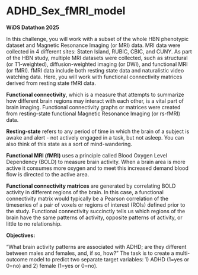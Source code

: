 # ADHD_Sex_fMRI_model

**WiDS Datathon 2025**

In this challenge, you will work with a subset of the whole HBN phenotypic dataset and Magnetic Resonance Imaging (or MRI) data. MRI data were collected in 4 different sites: Staten Island, RUBIC, CBIC, and CUNY. As part of the HBN study, multiple MRI datasets were collected, such as structural (or T1-weighted), diffusion-weighted imaging (or DWI), and functional MRI (or fMRI). fMRI data include both resting state data and naturalistic video watching data. Here, you will work with functional connectivity matrices derived from resting state fMRI data. 

 

**Functional connectivity**, which is a measure that attempts to summarize how different brain regions may interact with each other, is a vital part of brain imaging. Functional connectivity graphs or matrices were created from resting-state functional Magnetic Resonance Imaging (or rs-fMRI) data. 

 

**Resting-state** refers to any period of time in which the brain of a subject is awake and alert - not actively engaged in a task, but not asleep. You can also think of this state as a sort of mind-wandering. 

 

**Functional MRI (fMRI)** uses a principle called Blood Oxygen Level Dependency (BOLD) to measure brain activity. When a brain area is more active it consumes more oxygen and to meet this increased demand blood flow is directed to the active area. 

 

**Functional connectivity matrices** are generated by correlating BOLD activity in different regions of the brain. In this case, a functional connectivity matrix would typically be a Pearson correlation of the timeseries of a pair of voxels or regions of interest (ROIs) defined prior to the study. Functional connectivity succinctly tells us which regions of the brain have the same patterns of activity, opposite patterns of activity, or little to no relationship. 

**Objectives:**  

“What brain activity patterns are associated with ADHD; are they different between males and females, and, if so, how?” 
The task is to create a multi-outcome model to predict two separate target variables: 1) ADHD (1=yes or 0=no) and 2) female (1=yes or 0=no). 
